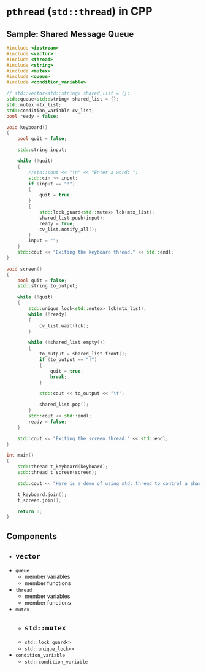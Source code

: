# `pthread` (`std::thread`) in CPP


## Sample: Shared Message Queue

```c++
#include <iostream>
#include <vector>
#include <thread>
#include <string>
#include <mutex>
#include <queue>
#include <condition_variable>

// std::vector<std::string> shared_list = {};
std::queue<std::string> shared_list = {};
std::mutex mtx_list;
std::condition_variable cv_list;
bool ready = false;

void keyboard()
{
    bool quit = false;

    std::string input;

    while (!quit)
    {
        //std::cout << "\n" << "Enter a word: ";
        std::cin >> input;
        if (input == "!")
        {
            quit = true;
        }
        {
            std::lock_guard<std::mutex> lck(mtx_list);
            shared_list.push(input);
            ready = true;
            cv_list.notify_all();
        }
        input = "";
    }
    std::cout << "Exiting the keyboard thread." << std::endl;
}

void screen()
{
    bool quit = false;
    std::string to_output;

    while (!quit)
    {
        std::unique_lock<std::mutex> lck(mtx_list);
        while (!ready)
        {
            cv_list.wait(lck);
        }

        while (!shared_list.empty())
        {
            to_output = shared_list.front();
            if (to_output == "!")
            {
                quit = true;
                break;
            }

            std::cout << to_output << "\t";

            shared_list.pop();
        }
        std::cout << std::endl;
        ready = false;
    }

    std::cout << "Exiting the screen thread." << std::endl;
}

int main()
{
    std::thread t_keyboard(keyboard);
    std::thread t_screen(screen);

    std::cout << "Here is a demo of using std::thread to control a shared list." << std::endl;

    t_keyboard.join();
    t_screen.join();

    return 0;
}
```



## Components

- `vector`
  - 
- `queue`
  - member variables
  - member functions
- `thread`
  - member variables
  - member functions
- `mutex`
  - `std::mutex`
    - 
  - `std::lock_guard<>`
  - `std::unique_lock<>`
- `condition_variable`
  - `std::condition_variable`

